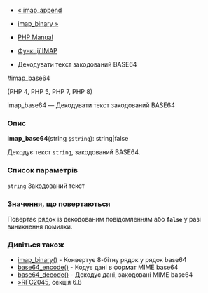 - [« imap_append](function.imap-append.md)
- [imap_binary »](function.imap-binary.md)

- [PHP Manual](index.md)
- [Функції IMAP](ref.imap.md)
- Декодувати текст закодований BASE64

#imap_base64

(PHP 4, PHP 5, PHP 7, PHP 8)

imap_base64 — Декодувати текст закодований BASE64

### Опис

**imap_base64**(string `$string`): string\|false

Декодує текст `string`, закодований BASE64.

### Список параметрів

`string`
Закодований текст

### Значення, що повертаються

Повертає рядок із декодованим повідомленням або **`false`** у разі
виникнення помилки.

### Дивіться також

- [imap_binary()](function.imap-binary.md) - Конвертує 8-бітну
рядок у рядок base64
- [base64_encode()](function.base64-encode.md) - Кодує дані в
формат MIME base64
- [base64_decode()](function.base64-decode.md) - Декодує дані,
закодовані MIME base64
- [»RFC2045](http://www.faqs.org/rfcs/rfc2045), секція 6.8
